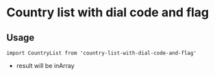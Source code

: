 # Country list with dial code and flag

## Usage

`import CountryList from 'country-list-with-dial-code-and-flag'`

- result will be inArray